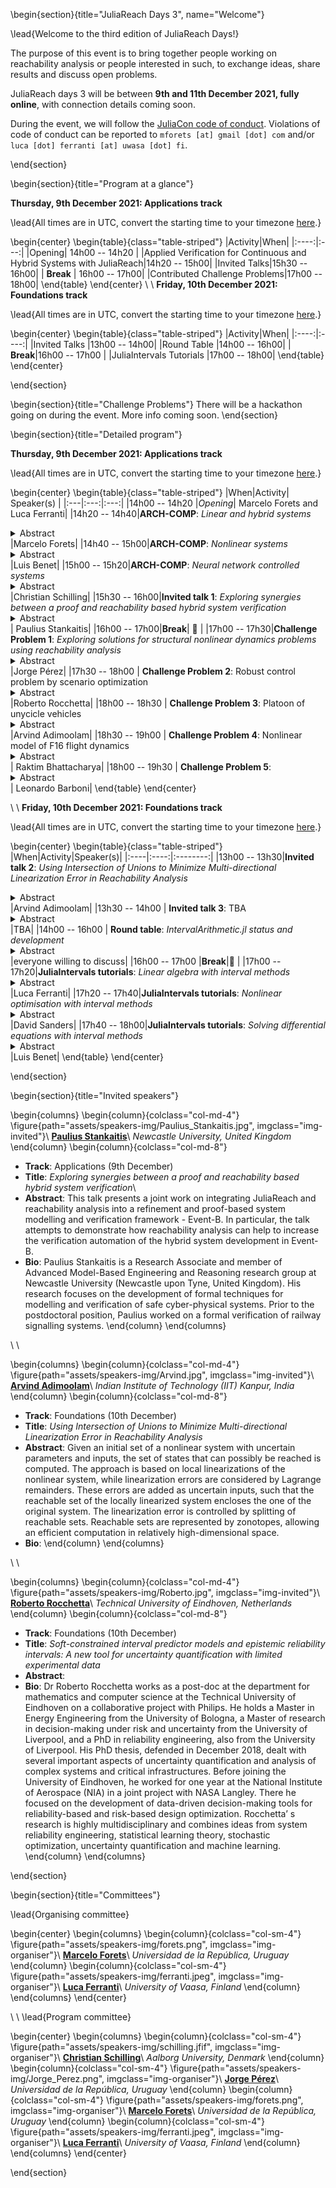 <!-- =============================
     ABOUT
    ============================== -->

\begin{section}{title="JuliaReach Days 3", name="Welcome"}

\lead{Welcome to the third edition of JuliaReach Days!}

The purpose of this event is to bring together people working on reachability analysis
or people interested in such, to exchange ideas, share results and discuss open problems.

JuliaReach days 3 will be between **9th and 11th December 2021, fully online**, with
connection details coming soon.

During the event, we will follow the [JuliaCon code of conduct](https://juliacon.org/2021/coc/).
Violations of code of conduct can be reported to `mforets [at] gmail [dot] com` and/or `luca [dot] ferranti [at] uwasa [dot] fi`.

\end{section}


<!-- ==============================
     GETTING STARTED
     ============================== -->
\begin{section}{title="Program at a glance"}

**Thursday, 9th December 2021: Applications track**

\lead{All times are in UTC, convert the starting time to your timezone [here](https://arewemeetingyet.com/UTC/2021-12-09/14:00).}

\begin{center}
\begin{table}{class="table-striped"}
|Activity|When|
|:----:|:---:|
|Opening| 14h00 -- 14h20 |
|Applied Verification for Continuous and Hybrid Systems with JuliaReach|14h20 -- 15h00|
|Invited Talks|15h30 -- 16h00|
| **Break** | 16h00 -- 17h00|
|Contributed Challenge Problems|17h00 -- 18h00|
\end{table}
\end{center}
\\
\\
**Friday, 10th December 2021: Foundations track**

\lead{All times are in UTC, convert the starting time to your timezone [here](https://arewemeetingyet.com/UTC/2021-12-09/13:00).}

\begin{center}
\begin{table}{class="table-striped"}
|Activity|When|
|:----:|:----:|
|Invited Talks |13h00 -- 14h00|
|Round Table |14h00 -- 16h00|
| **Break**|16h00 -- 17h00 |
|JuliaIntervals Tutorials |17h00 -- 18h00|
\end{table}
\end{center}

\end{section}



<!-- ==============================
     HACKATHON
     ============================== -->
\begin{section}{title="Challenge Problems"}
    There will be a hackathon going on during the event. More info coming soon.
\end{section}


<!-- =============================
     Detailed program
    ============================== -->

\begin{section}{title="Detailed program"}

**Thursday, 9th December 2021: Applications track**

\lead{All times are in UTC, convert the starting time to your timezone [here](https://arewemeetingyet.com/UTC/2021-12-09/14:00).}

\begin{center}
\begin{table}{class="table-striped"}
|When|Activity| Speaker(s) |
|:---|:---:|:---:|
|14h00 -- 14h20 |*Opening*| Marcelo Forets and Luca Ferranti|
|14h20 -- 14h40|**ARCH-COMP**: *Linear and hybrid systems*<details><summary>Abstract</summary>TBA</details>|Marcelo Forets|
|14h40 -- 15h00|**ARCH-COMP**: *Nonlinear systems*<details><summary>Abstract</summary>TBA</details>|Luis Benet|
|15h00 -- 15h20|**ARCH-COMP**: *Neural network controlled systems*<details><summary>Abstract</summary>TBA</details>|Christian Schilling|
|15h30 -- 16h00|**Invited talk 1**: *Exploring synergies between a proof and reachability based hybrid system verification* <details><summary>Abstract</summary>This talk presents a joint work on integrating JuliaReach and reachability analysis into a refinement and proof-based system modelling and verification framework - Event-B. In particular, the talk attempts to demonstrate how reachability analysis can help to increase the verification automation of the hybrid system development in Event-B. </details>| Paulius Stankaitis|
|16h00 -- 17h00|**Break**| 🍕 |
|17h00 -- 17h30|**Challenge Problem 1**: *Exploring solutions for structural nonlinear dynamics problems using reachability analysis* <details><summary>Abstract</summary>In this challenge, a simple nonlinear structural dynamics problem will be presented [[1]](https://raw.githubusercontent.com/ONSAS/libroANLE/main/tex/libroANLE.pdf#subsection.4.3.1). Basic Finite Element Method and Solid Dynamics concepts will be exposed, as well as the gold-standard numerical integration techniques. The recent application of Reachability Analysis to linear dynamics problems will be recalled [[2]](https://arxiv.org/pdf/2105.05841.pdf). The challenge is to provide an extension/application of nonlinear Reachability Analysis techniques to solve the problem.</details>|Jorge Pérez|
|17h30 -- 18h00 | **Challenge Problem 2**: Robust control problem by scenario optimization <details><summary>Abstract</summary>TBA</details>|Roberto Rocchetta|
|18h00 -- 18h30 | **Challenge Problem 3**: Platoon of unycicle vehicles <details><summary>Abstract</summary>TBA</details>|Arvind Adimoolam|
|18h30 -- 19h00 | **Challenge Problem 4**:  Nonlinear model of F16 flight dynamics <details><summary>Abstract</summary>TBA</details>| Raktim Bhattacharya|
|18h00 -- 19h30 | **Challenge Problem 5**:   <details><summary>Abstract</summary>TBA</details>| Leonardo Barboni|
\end{table}
\end{center}

\\
\\
**Friday, 10th December 2021: Foundations track**

\lead{All times are in UTC, convert the starting time to your timezone [here](https://arewemeetingyet.com/UTC/2021-12-09/13:00).}

\begin{center}
\begin{table}{class="table-striped"}
|When|Activity|Speaker(s)|
|:----|:----:|:--------:|
|13h00 -- 13h30|**Invited talk 2**: *Using Intersection of Unions to Minimize Multi-directional Linearization Error in Reachability Analysis* <details><summary>Abstract</summary>Given an initial set of a nonlinear system with uncertain parameters and inputs, the set of states that can possibly be reached is computed. The approach is based on local linearizations of the nonlinear system, while linearization errors are considered by Lagrange remainders. These errors are added as uncertain inputs, such that the reachable set of the locally linearized system encloses the one of the original system. The linearization error is controlled by splitting of reachable sets. Reachable sets are represented by zonotopes, allowing an efficient computation in relatively high-dimensional space. </details>|Arvind Adimoolam|
|13h30 -- 14h00 | **Invited talk 3**: TBA <details><summary>Abstract</summary>TBA</details>|TBA|
|14h00 -- 16h00 | **Round table**: *IntervalArithmetic.jl status and development* <details><summary>Abstract</summary>TBA</details>|everyone willing to discuss|
|16h00 -- 17h00 |**Break**|🍕 |
|17h00 -- 17h20|**JuliaIntervals tutorials**: *Linear algebra with interval methods* <details><summary>Abstract</summary>TBA</details>|Luca Ferranti|
|17h20 -- 17h40|**JuliaIntervals tutorials**: *Nonlinear optimisation with interval methods* <details><summary>Abstract</summary>TBA</details>|David Sanders|
|17h40 -- 18h00|**JuliaIntervals tutorials**: *Solving differential equations with interval methods* <details><summary>Abstract</summary>TBA</details>|Luis Benet|
\end{table}
\end{center}

\end{section}

<!-- =============================
      INVITED SPEAKERS
    ============================== -->

\begin{section}{title="Invited speakers"}

\begin{columns}
\begin{column}{colclass="col-md-4"}
\figure{path="assets/speakers-img/Paulius_Stankaitis.jpg", imgclass="img-invited"}\\
**[Paulius Stankaitis](https://dblp.org/pid/174/1117.html)**\\
*Newcastle University, United Kingdom*
\end{column}
\begin{column}{colclass="col-md-8"}
- **Track**: Applications (9th December)
- **Title**: *Exploring synergies between a proof and reachability based hybrid system verification*\\
- **Abstract**: This talk presents a joint work on integrating JuliaReach and reachability analysis into a refinement and proof-based system modelling and verification framework - Event-B. In particular, the talk attempts to demonstrate how reachability analysis can help to increase the verification automation of the hybrid system development in Event-B.
- **Bio**: Paulius Stankaitis is a Research Associate and member of Advanced Model-Based Engineering and Reasoning research group at Newcastle University (Newcastle upon Tyne, United Kingdom). His research focuses on the development of formal techniques for modelling and verification of safe cyber-physical systems. Prior to the postdoctoral position, Paulius worked on a formal verification of railway signalling systems.
\end{column}
\end{columns}

\\
\\

\begin{columns}
\begin{column}{colclass="col-md-4"}
\figure{path="assets/speakers-img/Arvind.jpg", imgclass="img-invited"}\\
**[Arvind Adimoolam](https://www.linkedin.com/in/arvind-adimoolam-425a1932/)**\\
*Indian Institute of Technology (IIT) Kanpur, India*
\end{column}
\begin{column}{colclass="col-md-8"}
- **Track**: Foundations (10th December)
- **Title**: *Using Intersection of Unions to Minimize Multi-directional Linearization Error in Reachability Analysis*
- **Abstract**: Given an initial set of a nonlinear system with uncertain parameters and inputs, the set of states that can possibly be reached is computed. The approach is based on local linearizations of the nonlinear system, while linearization errors are considered by Lagrange remainders. These errors are added as uncertain inputs, such that the reachable set of the locally linearized system encloses the one of the original system. The linearization error is controlled by splitting of reachable sets. Reachable sets are represented by zonotopes, allowing an efficient computation in relatively high-dimensional space.
- **Bio**:
\end{column}
\end{columns}

\\
\\

\begin{columns}
\begin{column}{colclass="col-md-4"}
\figure{path="assets/speakers-img/Roberto.jpg", imgclass="img-invited"}\\
**[Roberto Rocchetta](https://www.linkedin.com/in/roberto-rocchetta-737b857a/)**\\
*Technical University of Eindhoven, Netherlands*
\end{column}
\begin{column}{colclass="col-md-8"}
- **Track**: Foundations (10th December)
- **Title**: *Soft-constrained interval predictor models and epistemic reliability intervals: A new tool for uncertainty quantification with limited experimental data*
- **Abstract**:
- **Bio**:  Dr Roberto Rocchetta works as a post-doc at the department for mathematics and computer science at the Technical University of Eindhoven on a collaborative project with Philips. He holds a Master in Energy Engineering from the University of Bologna, a Master of research in decision-making under risk and uncertainty from the University of Liverpool, and a PhD in reliability engineering, also from the University of Liverpool. His PhD thesis, defended in December 2018, dealt with several important aspects of uncertainty quantification and analysis of complex systems and critical infrastructures. Before joining the University of Eindhoven, he worked for one year at the National Institute of Aerospace (NIA) in a joint project with NASA Langley. There he focused on the development of data-driven decision-making tools for reliability-based and risk-based design optimization. Rocchetta’ s research is highly multidisciplinary and combines ideas from system reliability engineering, statistical learning theory, stochastic optimization, uncertainty quantification and machine learning.
\end{column}
\end{columns}

\end{section}

<!-- =============================
     Organisers
    ============================== -->

\begin{section}{title="Committees"}

\lead{Organising committee}

\begin{center}
\begin{columns}
\begin{column}{colclass="col-sm-4"}
\figure{path="assets/speakers-img/forets.png", imgclass="img-organiser"}\\
**[Marcelo Forets](https://mforets.github.io/)**\\
*Universidad de la República, Uruguay*
\end{column}
\begin{column}{colclass="col-sm-4"}
\figure{path="assets/speakers-img/ferranti.jpeg", imgclass="img-organiser"}\\
**[Luca Ferranti](https://lucaferranti.github.io)**\\
*University of Vaasa, Finland*
\end{column}
\end{columns}
\end{center}

\\
\\
\lead{Program committee}

\begin{center}
\begin{columns}
\begin{column}{colclass="col-sm-4"}
\figure{path="assets/speakers-img/schilling.jfif", imgclass="img-organiser"}\\
**[Christian Schilling](https://schillic.github.io/)**\\
*Aalborg University, Denmark*
\end{column}
\begin{column}{colclass="col-sm-4"}
\figure{path="assets/speakers-img/Jorge_Perez.png", imgclass="img-organiser"}\\
**[Jorge Pérez](https://www.fing.edu.uy/~jorgepz/)**\\
*Universidad de la República, Uruguay*
\end{column}
\begin{column}{colclass="col-sm-4"}
\figure{path="assets/speakers-img/forets.png", imgclass="img-organiser"}\\
**[Marcelo Forets](https://mforets.github.io/)**\\
*Universidad de la República, Uruguay*
\end{column}
\begin{column}{colclass="col-sm-4"}
\figure{path="assets/speakers-img/ferranti.jpeg", imgclass="img-organiser"}\\
**[Luca Ferranti](https://lucaferranti.github.io)**\\
*University of Vaasa, Finland*
\end{column}
\end{columns}
\end{center}

\end{section}
